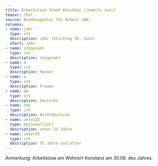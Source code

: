 ```yaml
---
title: Arbeitslose Stadt Konstanz (jeweils Juni)
teaser: Text
source: Bundesagentur für Arbeit (BA)
columns:
- name: jahr
  type: int
  description: Jahr (Stichtag 30. Juni)
  short: Jahr
- name: insgesamt
  type: int
  description: insgesamt
- name: m
  type: int
  description: Männer
- name: w
  type: int
  description: Frauen
- name: de
  type: int
  description: Deutsche
- name: nde
  type: int
  description: Nichtdeutsche
- name: unter25
  type: Optional[int]
  description: unter 25 Jahre
- name: ueber55
  type: int
  description: 55 Jahre und älter
---
```

Anmerkung: Arbeitslose am Wohnort Konstanz am 30.06. des Jahres.
